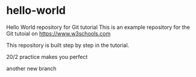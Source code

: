 # hello-world
Hello World repository for Git tutorial
This is an example repository for the Git tutoial on https://www.w3schools.com

This repository is built step by step in the tutorial.

20/2
  practice makes you perfect


another new branch
